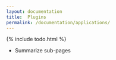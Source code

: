 ```yaml
---
layout: documentation
title:  Plugins
permalink: /documentation/applications/
---
```


{% include todo.html %}

* Summarize sub-pages